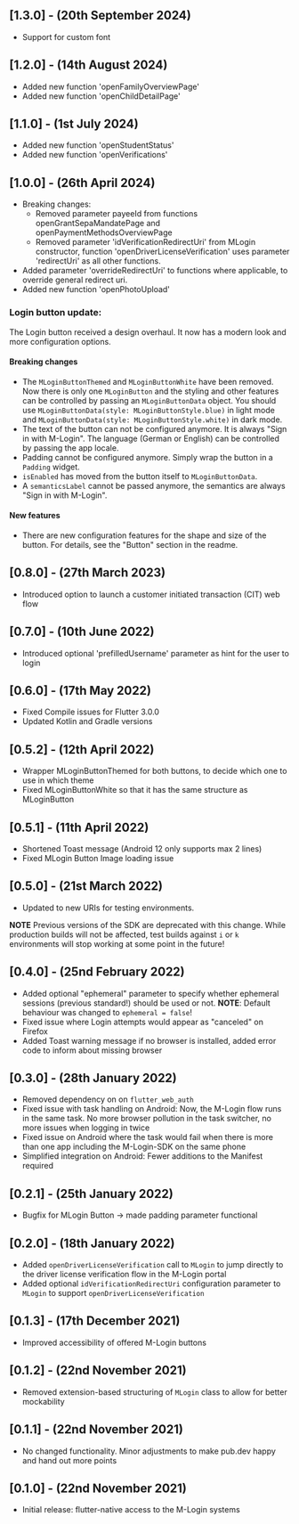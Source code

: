 ## [1.3.0] - (20th September 2024)

* Support for custom font

## [1.2.0] - (14th August 2024)

* Added new function 'openFamilyOverviewPage'
* Added new function 'openChildDetailPage'

## [1.1.0] - (1st July 2024)

* Added new function 'openStudentStatus'
* Added new function 'openVerifications'

## [1.0.0] - (26th April 2024)

* Breaking changes:
    * Removed parameter payeeId from functions openGrantSepaMandatePage and
      openPaymentMethodsOverviewPage
    * Removed parameter 'idVerificationRedirectUri' from MLogin constructor,
      function 'openDriverLicenseVerification' uses parameter 'redirectUri' as all other functions.
* Added parameter 'overrideRedirectUri' to functions where applicable,
  to override general redirect uri.
* Added new function 'openPhotoUpload'

### Login button update:

The Login button received a design overhaul. It now has a modern look and more configuration
options.

#### Breaking changes

* The `MLoginButtonThemed` and `MLoginButtonWhite` have been removed.
  Now there is only one `MLoginButton` and the styling and other features can be controlled by
  passing an `MLoginButtonData` object.
  You should use `MLoginButtonData(style: MLoginButtonStyle.blue)` in light mode and
  `MLoginButtonData(style: MLoginButtonStyle.white)` in dark mode.
* The text of the button can not be configured anymore. It is always "Sign in with M-Login".
  The language (German or English) can be controlled by passing the app locale.
* Padding cannot be configured anymore. Simply wrap the button in a `Padding` widget.
* `isEnabled` has moved from the button itself to `MLoginButtonData`.
* A `semanticsLabel` cannot be passed anymore, the semantics are always "Sign in with M-Login".

#### New features

* There are new configuration features for the shape and size of the button. For details, see the
  "Button" section in the readme.

## [0.8.0] - (27th March 2023)

* Introduced option to launch a customer initiated transaction (CIT) web flow

## [0.7.0] - (10th June 2022)

* Introduced optional 'prefilledUsername' parameter as hint for the user to login

## [0.6.0] - (17th May 2022)

* Fixed Compile issues for Flutter 3.0.0
* Updated Kotlin and Gradle versions

## [0.5.2] - (12th April 2022)

* Wrapper MLoginButtonThemed for both buttons, to decide which one to use in which theme
* Fixed MLoginButtonWhite so that it has the same structure as MLoginButton

## [0.5.1] - (11th April 2022)

* Shortened Toast message (Android 12 only supports max 2 lines)
* Fixed MLogin Button Image loading issue

## [0.5.0] - (21st March 2022)

* Updated to new URIs for testing environments.

**NOTE** Previous versions of the SDK are deprecated with this change. While production builds will
not be affected, test builds against `i` or `k` environments will stop working at some point in the
future!

## [0.4.0] - (25nd February 2022)

* Added optional "ephemeral" parameter to specify whether ephemeral sessions (previous standard!)
  should be used or not. **NOTE**: Default behaviour was changed to `ephemeral = false`!
* Fixed issue where Login attempts would appear as "canceled" on Firefox
* Added Toast warning message if no browser is installed, added error code to inform about missing
  browser

## [0.3.0] - (28th January 2022)

* Removed dependency on on `flutter_web_auth`
* Fixed issue with task handling on Android: Now, the M-Login flow runs in the same task. No more
  browser pollution in the task switcher, no more issues when logging in twice
* Fixed issue on Android where the task would fail when there is more than one app including the
  M-Login-SDK on the same phone
* Simplified integration on Android: Fewer additions to the Manifest required

## [0.2.1] - (25th January 2022)

* Bugfix for MLogin Button -> made padding parameter functional

## [0.2.0] - (18th January 2022)

* Added `openDriverLicenseVerification` call to `MLogin` to jump directly to the driver license
  verification flow in the M-Login portal
* Added optional `idVerificationRedirectUri` configuration parameter to `MLogin` to
  support `openDriverLicenseVerification`

## [0.1.3] - (17th December 2021)

* Improved accessibility of offered M-Login buttons

## [0.1.2] - (22nd November 2021)

* Removed extension-based structuring of `MLogin` class to allow for better mockability

## [0.1.1] - (22nd November 2021)

* No changed functionality. Minor adjustments to make pub.dev happy and hand out more points

## [0.1.0] - (22nd November 2021)

* Initial release: flutter-native access to the M-Login systems

